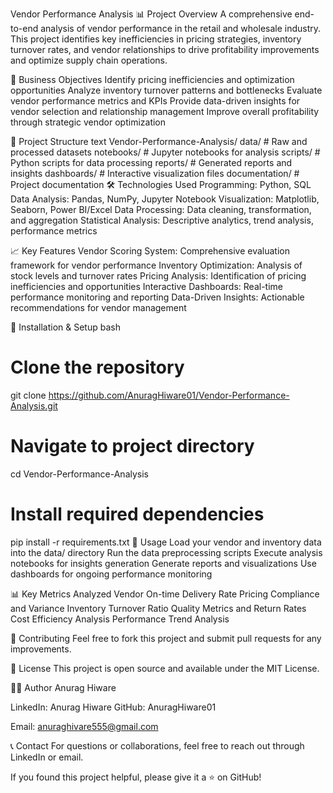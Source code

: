 Vendor Performance Analysis
📊 Project Overview
A comprehensive end-to-end analysis of vendor performance in the retail and wholesale industry. This project identifies key inefficiencies in pricing strategies, inventory turnover rates, and vendor relationships to drive profitability improvements and optimize supply chain operations.

🎯 Business Objectives
Identify pricing inefficiencies and optimization opportunities
Analyze inventory turnover patterns and bottlenecks
Evaluate vendor performance metrics and KPIs
Provide data-driven insights for vendor selection and relationship management
Improve overall profitability through strategic vendor optimization

📁 Project Structure
text
Vendor-Performance-Analysis/
data/                    # Raw and processed datasets
notebooks/               # Jupyter notebooks for analysis
scripts/                 # Python scripts for data processing
reports/                 # Generated reports and insights
dashboards/              # Interactive visualization files
documentation/           # Project documentation
🛠️ Technologies Used
Programming: Python, SQL
Data Analysis: Pandas, NumPy, Jupyter Notebook
Visualization: Matplotlib, Seaborn, Power BI/Excel
Data Processing: Data cleaning, transformation, and aggregation
Statistical Analysis: Descriptive analytics, trend analysis, performance metrics

📈 Key Features
Vendor Scoring System: Comprehensive evaluation framework for vendor performance
Inventory Optimization: Analysis of stock levels and turnover rates
Pricing Analysis: Identification of pricing inefficiencies and opportunities
Interactive Dashboards: Real-time performance monitoring and reporting
Data-Driven Insights: Actionable recommendations for vendor management

🚀 Installation & Setup
bash
# Clone the repository
git clone https://github.com/AnuragHiware01/Vendor-Performance-Analysis.git

# Navigate to project directory
cd Vendor-Performance-Analysis

# Install required dependencies
pip install -r requirements.txt
📖 Usage
Load your vendor and inventory data into the data/ directory
Run the data preprocessing scripts
Execute analysis notebooks for insights generation
Generate reports and visualizations
Use dashboards for ongoing performance monitoring

📊 Key Metrics Analyzed
Vendor On-time Delivery Rate
Pricing Compliance and Variance
Inventory Turnover Ratio
Quality Metrics and Return Rates
Cost Efficiency Analysis
Performance Trend Analysis

🤝 Contributing
Feel free to fork this project and submit pull requests for any improvements.

📄 License
This project is open source and available under the MIT License.

👨‍💻 Author
Anurag Hiware

LinkedIn: Anurag Hiware
GitHub: AnuragHiware01

Email: anuraghivare555@gmail.com

📞 Contact
For questions or collaborations, feel free to reach out through LinkedIn or email.

If you found this project helpful, please give it a ⭐ on GitHub!
